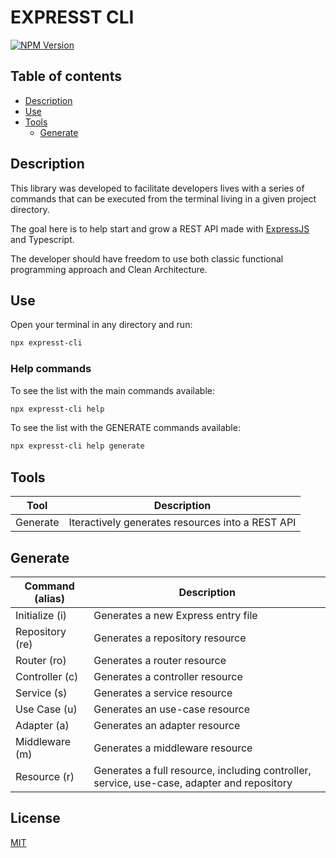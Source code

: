 # EXPRESST CLI

[![NPM Version](https://img.shields.io/npm/v/expresst-cli?color=blue&logo=nodedotjs&style=for-the-badge)](https://www.npmjs.com/package/expresst-cli)

## Table of contents

- [Description](#description)
- [Use](#use)
- [Tools](#tools)
  - [Generate](#generate)

## Description

This library was developed to facilitate developers lives with a series of commands that can be executed from the terminal living in a given project directory.

The goal here is to help start and grow a REST API made with [ExpressJS](https://expressjs.com) and Typescript.

The developer should have freedom to use both classic functional programming approach and Clean Architecture.

## Use

Open your terminal in any directory and run:

```bash
npx expresst-cli
```

### Help commands

To see the list with the main commands available:

```bash
npx expresst-cli help
```

To see the list with the GENERATE commands available:

```bash
npx expresst-cli help generate
```

## Tools

| Tool     | Description                                       |
| -------- | ------------------------------------------------ |
| Generate | Iteractively generates resources into a REST API |

## Generate

| Command (alias) | Description                                                                                 |
| --------------- | ------------------------------------------------------------------------------------------ |
| Initialize (i)  | Generates a new Express entry file                                                         |
| Repository (re) | Generates a repository resource                                                            |
| Router (ro)     | Generates a router resource                                                                |
| Controller (c)  | Generates a controller resource                                                            |
| Service (s)     | Generates a service resource                                                               |
| Use Case (u)    | Generates an use-case resource                                                             |
| Adapter (a)     | Generates an adapter resource                                                              |
| Middleware (m)  | Generates a middleware resource                                                            |
| Resource (r)    | Generates a full resource, including controller, service, use-case, adapter and repository |

## License

[MIT](LICENSE)
